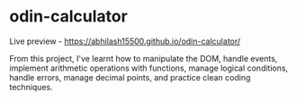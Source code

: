 # odin-calculator

Live preview - https://abhilash15500.github.io/odin-calculator/


From this project, I've learnt how to manipulate the DOM, handle events, implement arithmetic operations with functions, manage logical conditions, handle errors, manage decimal points, and practice clean coding techniques.   